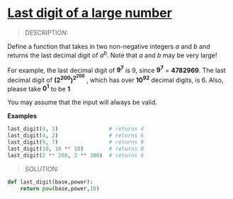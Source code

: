 # [Last digit of a large number](https://www.codewars.com/kata/5511b2f550906349a70004e1)

> DESCRIPTION:


Define a function that takes in two non-negative integers *a* and *b* and returns the last decimal digit of *a<sup>b</sup>*. Note that *a* and *b* may be very large!

For example, the last decimal digit of **9<sup>7</sup>** is 9, since **9<sup>7</sup>** = **4782969**. The last decimal digit of
**(2<sup>200</sup>)<sup>2<sup>200</sup></sup>** , which has over **10<sup>92</sup>** decimal digits, is 6. Also, please take **0<sup>1</sup>** to be **1**

You may assume that the input will always be valid.

**Examples**
```py
last_digit(4, 1)                # returns 4
last_digit(4, 2)                # returns 6
last_digit(9, 7)                # returns 9
last_digit(10, 10 ** 10)        # returns 0
last_digit(2 ** 200, 2 ** 300)  # returns 6
```

> SOLUTION:

```py
def last_digit(base,power):
    return pow(base,power,10)
```